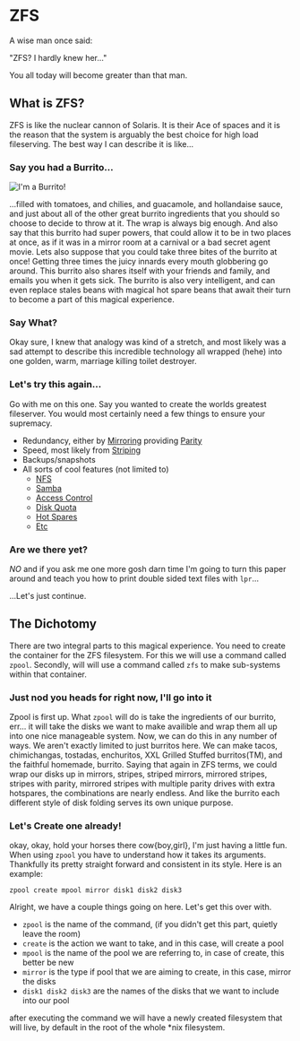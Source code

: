 ZFS
===

A wise man once said:

"ZFS? I hardly knew her..."

You all today will become greater than that man.


What is ZFS?
------------

ZFS is like the nuclear cannon of Solaris. It is their Ace of
spaces and it is the reason that the system is arguably the best
choice for high load fileserving. The best way I can describe it
is like...


### Say you had a Burrito...

![I'm a Burrito!](http://fc09.deviantart.net/fs70/f/2013/051/4/8/burrito_cat_para_estetio_by_frikitty-d5vmyzj.png)

...filled with tomatoes, and chilies, and guacamole, and hollandaise sauce,
and just about all of the other great burrito ingredients that you should
so choose to decide to throw at it. The wrap is always big enough.
And also say that this burrito had super powers, that could allow it
to be in two places at once, as if it was in a mirror room at a carnival
or a bad secret agent movie. Lets also suppose that you could take three
bites of the burrito at once! Getting three times the juicy innards every
mouth globbering go around. This burrito also shares itself with your friends
and family, and emails you when it gets sick. The burrito is also very
intelligent, and can even replace stales beans with magical hot spare beans
that await their turn to become a part of this magical experience.

### Say What?

Okay sure, I knew that analogy was kind of a stretch, and most likely
was a sad attempt to describe this incredible technology all wrapped (hehe)
into one golden, warm, marriage killing toilet destroyer.

### Let's try this again...

Go with me on this one. Say you wanted to create the worlds greatest
fileserver. You would most certainly need a few things to ensure
your supremacy.

* Redundancy, either by [Mirroring][mirroring] providing [Parity][Parity]
* Speed, most likely from [Striping][Striping]
* Backups/snapshots
* All sorts of cool features (not limited to)
    * [NFS][NFS]
    * [Samba][Samba]
    * [Access Control][AccessControl]
    * [Disk Quota][DiskQuota]
    * [Hot Spares][HotSpares]
    * [Etc][ZFSProperties]


### Are we there yet?

*NO* and if you ask me one more gosh darn time I'm going to turn this paper
around and teach you how to print double sided text files with `lpr`...

...Let's just continue.

The Dichotomy
-------------

There are two integral parts to this magical experience. You need to create the
container for the ZFS filesystem. For this we will use a command called `zpool`.
Secondly, will will use a command called `zfs` to make sub-systems within that
container.

### Just nod you heads for right now, I'll go into it

Zpool is first up. What `zpool` will do is take the ingredients of our burrito,
err... it will take the disks we want to make availible and wrap them all up into
one nice manageable system. Now, we can do this in any number of ways. We aren't
exactly limited to just burritos here. We can make tacos, chimichangas, tostadas,
enchuritos, XXL Grilled Stuffed burritos(TM), and the faithful homemade, burrito.
Saying that again in ZFS terms, we could wrap our disks up in mirrors, stripes,
striped mirrors, mirrored stripes, stripes with parity, mirrored stripes with
multiple parity drives with extra hotspares, the combinations are nearly endless.
And like the burrito each different style of disk folding serves its own unique
purpose.

### Let's Create one already!

okay, okay, hold your horses there cow{boy,girl}, I'm just having a little fun.
When using `zpool` you have to understand how it takes its arguments. Thankfully
its pretty straight forward and consistent in its style. Here is an example:

`zpool create mpool mirror disk1 disk2 disk3`

Alright, we have a couple things going on here. Let's get this over with.

* `zpool` is the name of the command, (if you didn't get this part, quietly leave the room)
* `create` is the action we want to take, and in this case, will create a pool
* `mpool` is the name of the pool we are referring to, in case of create, this better be new
* `mirror` is the type if pool that we are aiming to create, in this case, mirror the disks
* `disk1 disk2 disk3` are the names of the disks that we want to include into our pool

after executing the command we will have a newly created filesystem that will live,
by default in the root of the whole \*nix filesystem. 



[Mirroring]: http://en.wikipedia.org/wiki/Mirroring_disks
[Parity]: http://en.wikipedia.org/wiki/Parity_drive
[Striping]: http://en.wikipedia.org/wiki/Data_striping
[NFS]: http://en.wikipedia.org/wiki/Network_File_System
[Samba]: http://en.wikipedia.org/wiki/Samba
[AccessControl]: http://en.wikipedia.org/wiki/Access_control_list
[DiskQuota]: http://en.wikipedia.org/wiki/Disk_quota
[HotSpares]: http://en.wikipedia.org/wiki/Hot_spare
[ZFSProperties]: http://docs.oracle.com/cd/E19253-01/819-5461/gazss/index.html


